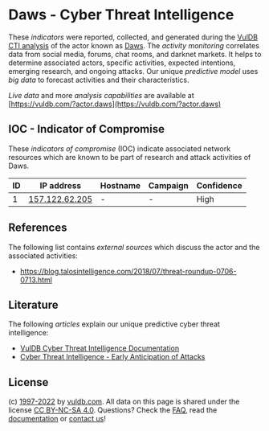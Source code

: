 # Daws - Cyber Threat Intelligence

These _indicators_ were reported, collected, and generated during the [VulDB CTI analysis](https://vuldb.com/?kb.cti) of the actor known as [Daws](https://vuldb.com/?actor.daws). The _activity monitoring_ correlates data from social media, forums, chat rooms, and darknet markets. It helps to determine associated actors, specific activities, expected intentions, emerging research, and ongoing attacks. Our unique _predictive model_ uses _big data_ to forecast activities and their characteristics.

_Live data_ and more _analysis capabilities_ are available at [https://vuldb.com/?actor.daws](https://vuldb.com/?actor.daws)

## IOC - Indicator of Compromise

These _indicators of compromise_ (IOC) indicate associated network resources which are known to be part of research and attack activities of Daws.

ID | IP address | Hostname | Campaign | Confidence
-- | ---------- | -------- | -------- | ----------
1 | [157.122.62.205](https://vuldb.com/?ip.157.122.62.205) | - | - | High

## References

The following list contains _external sources_ which discuss the actor and the associated activities:

* https://blog.talosintelligence.com/2018/07/threat-roundup-0706-0713.html

## Literature

The following _articles_ explain our unique predictive cyber threat intelligence:

* [VulDB Cyber Threat Intelligence Documentation](https://vuldb.com/?kb.cti)
* [Cyber Threat Intelligence - Early Anticipation of Attacks](https://www.scip.ch/en/?labs.20201022)

## License

(c) [1997-2022](https://vuldb.com/?kb.changelog) by [vuldb.com](https://vuldb.com/?kb.about). All data on this page is shared under the license [CC BY-NC-SA 4.0](https://creativecommons.org/licenses/by-nc-sa/4.0/). Questions? Check the [FAQ](https://vuldb.com/?kb.faq), read the [documentation](https://vuldb.com/?kb) or [contact us](https://vuldb.com/?contact)!
